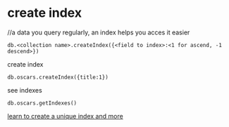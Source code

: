# create index

//a data you query regularly, an index helps you acces it easier

```
db.<collection name>.createIndex({<field to index>:<1 for ascend, -1 descend>})
```

create index
```
db.oscars.createIndex({title:1})
```

see indexes
```
db.oscars.getIndexes()
```

[learn to create a unique index and more](https://docs.mongodb.com/manual/reference/method/db.collection.createIndex/#db.collection.createIndex)